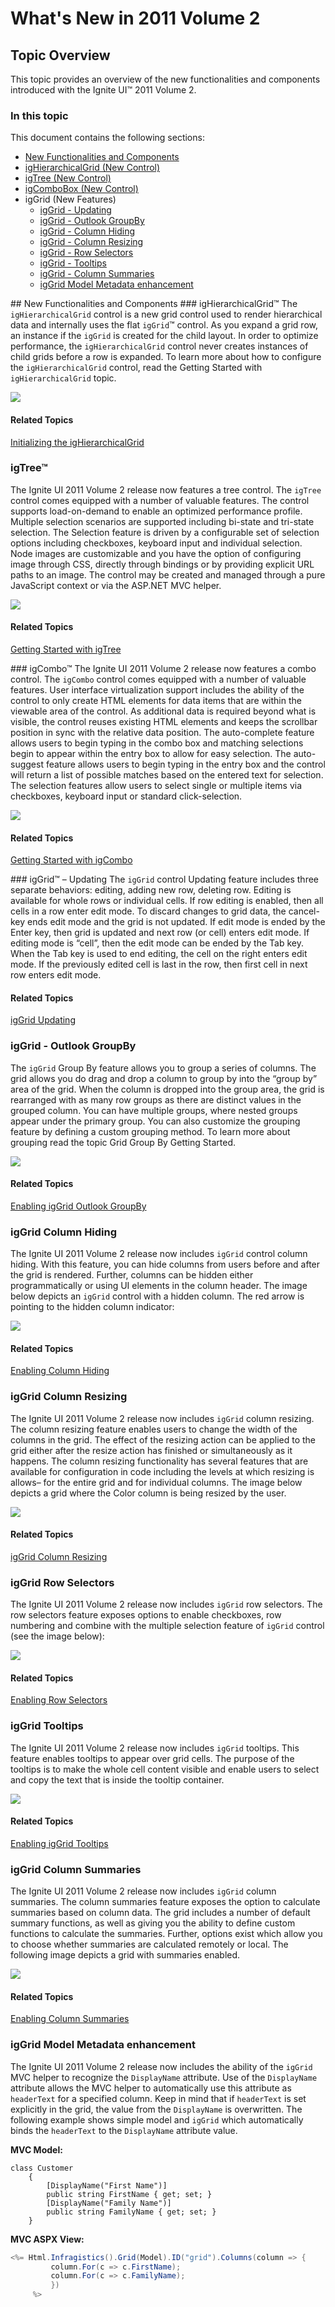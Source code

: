 ﻿<!--
|metadata|
{
    "fileName": "whats-new-in-2011-volume2",
    "controlName": [],
    "tags": []
}
|metadata|
-->

# What's New in 2011 Volume 2

## Topic Overview
This topic provides an overview of the new functionalities and components introduced with the Ignite UI™ 2011 Volume 2.

### In this topic
This document contains the following sections:

-   [New Functionalities and Components](#new-functionalities)
-   [igHierarchicalGrid (New Control)](#ighierarchicalgrid)
-   [igTree (New Control)](#igtree)
-   [igComboBox (New Control)](#igcombobox)
-   igGrid (New Features)
    -   [igGrid - Updating](#updating)
    -   [igGrid - Outlook GroupBy](#groupby)
    -   [igGrid - Column Hiding](#column-hiding)
    -   [igGrid - Column Resizing](#column-resizing)
    -   [igGrid - Row Selectors](#row-selectors)
    -   [igGrid - Tooltips](#tooltips)
    -   [igGrid - Column Summaries](#column-summaries)
    -   [igGrid Model Metadata enhancement](#metadata)

 

##<a id="new-functionalities"></a> New Functionalities and Components 
###<a id="ighierarchicalgrid"></a> igHierarchicalGrid™ 
The `igHierarchicalGrid` control is a new grid control used to render hierarchical data and internally uses the flat `igGrid`™ control. As you expand a grid row, an instance if the `igGrid` is created for the child layout. In order to optimize performance, the `igHierarchicalGrid` control never creates instances of child grids before a row is expanded. To learn more about how to configure the `igHierarchicalGrid` control, read the Getting Started with `igHierarchicalGrid` topic.

![](images/JQuery_Whats_New_11.2_Pic1.png)

#### Related Topics
[Initializing the igHierarchicalGrid](igHierarchicalGrid-Initializing.html)

### <a id="igtree"></a>igTree™ 
The Ignite UI 2011 Volume 2 release now features a tree control. The `igTree` control comes equipped with a number of valuable features. The control supports load-on-demand to enable an optimized performance profile. Multiple selection scenarios are supported including bi-state and tri-state selection. The Selection feature is driven by a configurable set of selection options including checkboxes, keyboard input and individual selection. Node images are customizable and you have the option of configuring image through CSS, directly through bindings or by providing explicit URL paths to an image. The control may be created and managed through a pure JavaScript context or via the ASP.NET MVC helper.

![](images/JQuery_Whats_New_11.2_Pic2.png)

#### Related Topics
[Getting Started with igTree](igTree-Getting-Started.html)

###<a id="igcombobox"></a> igCombo™ 
The Ignite UI 2011 Volume 2 release now features a combo control. The `igCombo` control comes equipped with a number of valuable features. User interface virtualization support includes the ability of the control to only create HTML elements for data items that are within the viewable area of the control. As additional data is required beyond what is visible, the control reuses existing HTML elements and keeps the scrollbar position in sync with the relative data position. The auto-complete feature allows users to begin typing in the combo box and matching selections begin to appear within the entry box to allow for easy selection. The auto-suggest feature allows users to begin typing in the entry box and the control will return a list of possible matches based on the entered text for selection. The selection features allow users to select single or multiple items via checkboxes, keyboard input or standard click-selection.

![](images/JQuery_Whats_New_11.2_Pic3.png)

#### Related Topics
[Getting Started with igCombo](igCombo-Getting-Started.html)

###<a id="updating"></a> igGrid™ – Updating 
The `igGrid` control Updating feature includes three separate behaviors: editing, adding new row, deleting row. Editing is available for whole rows or individual cells. If row editing is enabled, then all cells in a row enter edit mode. To discard changes to grid data, the cancel-key ends edit mode and the grid is not updated. If edit mode is ended by the Enter key, then grid is updated and next row (or cell) enters edit mode. If editing mode is “cell”, then the edit mode can be ended by the Tab key. When the Tab key is used to end editing, the cell on the right enters edit mode. If the previously edited cell is last in the row, then first cell in next row enters edit mode.

#### Related Topics
[igGrid Updating](igGrid-Updating.html)

### <a id="groupby"></a>igGrid - Outlook GroupBy 
The `igGrid` Group By feature allows you to group a series of columns. The grid allows you do drag and drop a column to group by into the “group by” area of the grid. When the column is dropped into the group area, the grid is rearranged with as many row groups as there are distinct values in the grouped column. You can have multiple groups, where nested groups appear under the primary group. You can also customize the grouping feature by defining a custom grouping method. To learn more about grouping read the topic Grid Group By Getting Started.

![](images/JQuery_Whats_New_11.2_Pic4.png)

#### Related Topics
[Enabling igGrid Outlook GroupBy](igGrid-Enabling-GroupBy.html)

### <a id="column-hiding"></a>igGrid Column Hiding 
The Ignite UI 2011 Volume 2 release now includes `igGrid` control column hiding. With this feature, you can hide columns from users before and after the grid is rendered. Further, columns can be hidden either programmatically or using UI elements in the column header. The image below depicts an `igGrid` control with a hidden column. The red arrow is pointing to the hidden column indicator:

![](images/JQuery_Whats_New_11.2_Pic5.png)

#### Related Topics
[Enabling Column Hiding](igGrid-Column-Hiding-Enabling-Column-Hiding.html)

### <a id="column-resizing"></a>igGrid Column Resizing 
The Ignite UI 2011 Volume 2 release now includes `igGrid` column resizing. The column resizing feature enables users to change the width of the columns in the grid. The effect of the resizing action can be applied to the grid either after the resize action has finished or simultaneously as it happens. The column resizing functionality has several features that are available for configuration in code including the levels at which resizing is allows– for the entire grid and for individual columns. The image below depicts a grid where the Color column is being resized by the user.

![](images/JQuery_Whats_New_11.2_Pic6.png)

#### Related Topics
[igGrid Column Resizing](igGrid-Column-Resizing.html)

### <a id="row-selectors"></a>igGrid Row Selectors 
The Ignite UI 2011 Volume 2 release now includes `igGrid` row selectors. The row selectors feature exposes options to enable checkboxes, row numbering and combine with the multiple selection feature of `igGrid` control (see the image below):

![](images/JQuery_Whats_New_11.2_Pic7.png)

#### Related Topics
[Enabling Row Selectors](igGrid-Enabling-Row-Selectors.html)

### <a id="tooltips"></a>igGrid Tooltips 
The Ignite UI 2011 Volume 2 release now includes `igGrid` tooltips. This feature enables tooltips to appear over grid cells. The purpose of the tooltips is to make the whole cell content visible and enable users to select and copy the text that is inside the tooltip container.

![](images/JQuery_Whats_New_11.2_Pic8.png)

#### Related Topics
[Enabling igGrid Tooltips](igGrid-Enabling-Tooltips.html)

### <a id="column-summaries"></a>igGrid Column Summaries 
The Ignite UI 2011 Volume 2 release now includes `igGrid` column summaries. The column summaries feature exposes the option to calculate summaries based on column data. The grid includes a number of default summary functions, as well as giving you the ability to define custom functions to calculate the summaries. Further, options exist which allow you to choose whether summaries are calculated remotely or local. The following image depicts a grid with summaries enabled.

![](images/JQuery_Whats_New_11.2_Pic9.png)

#### Related Topics
[Enabling Column Summaries](igGrid-Enabling--Column-Summaries.html)

### <a id="metadata"></a>igGrid Model Metadata enhancement 
The Ignite UI 2011 Volume 2 release now includes the ability of the `igGrid` MVC helper to recognize the `DisplayName` attribute. Use of the `DisplayName` attribute allows the MVC helper to automatically use this attribute as `headerText` for a specified column. Keep in mind that if `headerText` is set explicitly in the grid, the value from the `DisplayName` is overwritten. The following example shows simple model and `igGrid` which automatically binds the `headerText` to the `DisplayName` attribute value.

 

**MVC Model:**

```
class Customer
    {
        [DisplayName("First Name")]
        public string FirstName { get; set; }
        [DisplayName("Family Name")]
        public string FamilyName { get; set; }
    }
```

 

**MVC ASPX View:**

```csharp
<%= Html.Infragistics().Grid(Model).ID("grid").Columns(column => {
         column.For(c => c.FirstName);
         column.For(c => c.FamilyName);
         })
     %>
```

 

 


